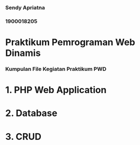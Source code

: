 ### Sendy Apriatna
### 1900018205

# Praktikum Pemrograman Web Dinamis

### Kumpulan File Kegiatan Praktikum PWD

# 1. PHP Web Application 
# 2. Database
# 3. CRUD
